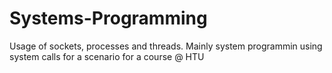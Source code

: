 # Systems-Programming

Usage of sockets, processes and threads. Mainly system programmin using system calls for a scenario for a course @ HTU
